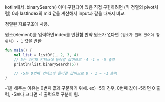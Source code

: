 kotlin에서 .binarySearch() 이미 구현되어 있음
직접 구현하려면 (퀵 정렬의 pivot처럼) 0과 lastIndex의 mid 값을 계산해서 input과 같을 때까지 비교.

정렬된 자료구조에 사용.

원소(element)를 입력하면 index를 반환함
만약 원소가 없다면 `(원소가 원래 있어야 할 위치) - 1` 값을 반환 

```kotlin
fun main() {  
	val list = listOf(1, 2, 3, 4)
	// 5는 4번째 인덱스에 들어갈 값이므로 -4 -1 = -5 출력  
	println(list.binarySearch(5))  

	// -5는 0번째 인덱스에 들어갈 값이므로 0 - 1 = -1 출력
}
```

-1을 해주는 이유는 0번째 값과 구분하기 위해.
ex) -5의 경우, 0번째 값이 -5라면 0 출력, -5보다 크다면 -1 출력으로 구분이 됨.

